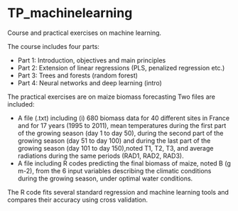 # TP_machinelearning
Course and practical exercises on machine learning.

The course includes four parts:
- Part 1: Introduction, objectives and main principles
- Part 2: Extension of linear regressions (PLS, penalized regression etc.)
- Part 3: Trees and forests (random forest)
- Part 4: Neural networks and deep learning (intro)

The practical exercises are on maize biomass forecasting
Two files are included:
- A file (.txt) including (i) 680 biomass data for 40 different sites in France and for 17 years (1995 to 2011), mean temperatures during the first part of the growing season (day 1 to day 50), during the second part of the growing season (day 51 to day 100) and during the last part of the growing season (day 101 to day 150),noted T1, T2, T3, and average radiations during the same periods (RAD1, RAD2, RAD3).
- A file including R codes predicting the final biomass of maize, noted B (g m-2), from the 6 input variables describing the climatic conditions during the growing season, under optimal water conditions. 

The R code fits several standard regression and machine learning tools and compares their accuracy using cross validation. 

